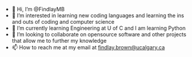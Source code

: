 - 👋 Hi, I’m @FindlayMB
- 👀 I’m interested in learning new coding languages and learning the ins and outs of coding and computer science
- 🌱 I’m currently learning Engineering at U of C and I am learning Python
- 💞️ I’m looking to collaborate on opensource software and other projects that allow me to further my knowledge
- 📫 How to reach me at my email at findlay.brown@ucalgary.ca

<!---
FindlayMB/FindlayMB is a ✨ special ✨ repository because its `README.md` (this file) appears on your GitHub profile.
You can click the Preview link to take a look at your changes.
--->

